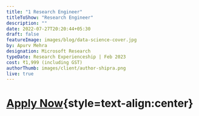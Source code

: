 ```yaml
---
title: "1 Research Engineer"
titleToShow: "Research Engineer"
description: ""
date: 2022-07-27T20:20:44+05:30
draft: false
featureImage: images/blog/data-science-cover.jpg
by: Apurv Mehra
designation: Microsoft Research
typeDate: Research Experienceship | Feb 2023
cost: ₹1,999 (including GST) 
authorThumb: images/client/author-shipra.png
live: true
---
```


# [Apply Now](https://rzp.io/l/knowthychoice-datascience){style=text-align:center}
